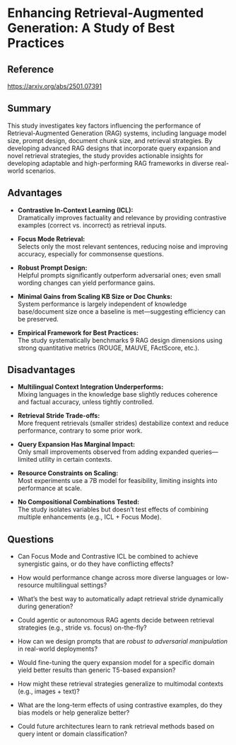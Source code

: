 # Enhancing Retrieval-Augmented Generation: A Study of Best Practices
## Reference
https://arxiv.org/abs/2501.07391

## Summary

This study investigates key factors influencing the performance of Retrieval-Augmented Generation (RAG) systems, including language model size, prompt design, document chunk size, and retrieval strategies. By developing advanced RAG designs that incorporate query expansion and novel retrieval strategies, the study provides actionable insights for developing adaptable and high-performing RAG frameworks in diverse real-world scenarios.

## Advantages

- **Contrastive In-Context Learning (ICL):**  
    Dramatically improves factuality and relevance by providing contrastive examples (correct vs. incorrect) as retrieval inputs.
    
- **Focus Mode Retrieval:**  
    Selects only the most relevant sentences, reducing noise and improving accuracy, especially for commonsense questions.
    
- **Robust Prompt Design:**  
    Helpful prompts significantly outperform adversarial ones; even small wording changes can yield performance gains.
    
- **Minimal Gains from Scaling KB Size or Doc Chunks:**  
    System performance is largely independent of knowledge base/document size once a baseline is met—suggesting efficiency can be preserved.
    
- **Empirical Framework for Best Practices:**  
    The study systematically benchmarks 9 RAG design dimensions using strong quantitative metrics (ROUGE, MAUVE, FActScore, etc.).

## Disadvantages

- **Multilingual Context Integration Underperforms:**  
    Mixing languages in the knowledge base slightly reduces coherence and factual accuracy, unless tightly controlled.
    
- **Retrieval Stride Trade-offs:**  
    More frequent retrievals (smaller strides) destabilize context and reduce performance, contrary to some prior work.
    
- **Query Expansion Has Marginal Impact:**  
    Only small improvements observed from adding expanded queries—limited utility in certain contexts.
    
- **Resource Constraints on Scaling:**  
    Most experiments use a 7B model for feasibility, limiting insights into performance at scale.
    
- **No Compositional Combinations Tested:**  
    The study isolates variables but doesn’t test effects of combining multiple enhancements (e.g., ICL + Focus Mode).

## Questions

- Can Focus Mode and Contrastive ICL be combined to achieve synergistic gains, or do they have conflicting effects?
    
- How would performance change across more diverse languages or low-resource multilingual settings?
    
- What’s the best way to automatically adapt retrieval stride dynamically during generation?
    
- Could agentic or autonomous RAG agents decide between retrieval strategies (e.g., stride vs. focus) on-the-fly?
    
- How can we design prompts that are _robust to adversarial manipulation_ in real-world deployments?
    
- Would fine-tuning the query expansion model for a specific domain yield better results than generic T5-based expansion?
    
- How might these retrieval strategies generalize to multimodal contexts (e.g., images + text)?
    
- What are the long-term effects of using contrastive examples, do they bias models or help generalize better?
    
- Could future architectures learn to rank retrieval methods based on query intent or domain classification?